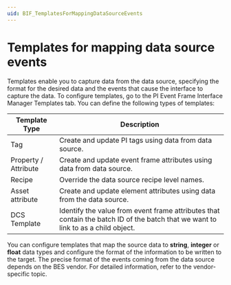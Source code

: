 ```yaml
---
uid: BIF_TemplatesForMappingDataSourceEvents
---
```


# Templates for mapping data source events

<!-- Customized for FactoryTalk -->

Templates enable you to capture data from the data source, specifying the format for the desired data and the events that cause the interface to capture the data. To configure templates, go to the PI Event Frame Interface Manager Templates tab. You can define the following types of templates:

| Template Type | Description |
|--|--|
| Tag | Create and update PI tags using data from data source. |
| Property / Attribute | Create and update event frame attributes using data from data source. |
| Recipe | Override the data source recipe level names. |
| Asset attribute | Create and update element attributes using data from the data source. |
| DCS Template | Identify the value from event frame attributes that contain the batch ID of the batch that we want to link to as a child object. |

You can configure templates that map the source data to **string**, **integer** or **float** data types and configure the format of the information to be written to the target. The precise format of the events coming from the data source depends on the BES vendor. For detailed information, refer to the vendor-specific topic.
